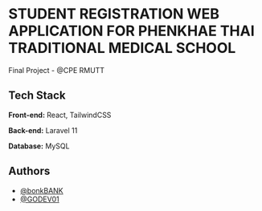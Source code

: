 # STUDENT REGISTRATION WEB APPLICATION FOR PHENKHAE THAI TRADITIONAL MEDICAL SCHOOL

Final Project - @CPE RMUTT
## Tech Stack

**Front-end:** React, TailwindCSS

**Back-end:** Laravel 11

**Database:** MySQL

## Authors

- [@bonkBANK](https://github.com/bonkbank45)
- [@GODEV01](https://github.com/GODEV01)
